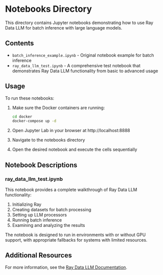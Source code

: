 # Notebooks Directory

This directory contains Jupyter notebooks demonstrating how to use Ray Data LLM for batch inference with large language models.

## Contents

- `batch_inference_example.ipynb` - Original notebook example for batch inference
- `ray_data_llm_test.ipynb` - A comprehensive test notebook that demonstrates Ray Data LLM functionality from basic to advanced usage

## Usage

To run these notebooks:

1. Make sure the Docker containers are running:
   ```bash
   cd docker
   docker-compose up -d
   ```

2. Open Jupyter Lab in your browser at http://localhost:8888

3. Navigate to the notebooks directory

4. Open the desired notebook and execute the cells sequentially

## Notebook Descriptions

### ray_data_llm_test.ipynb

This notebook provides a complete walkthrough of Ray Data LLM functionality:

1. Initializing Ray
2. Creating datasets for batch processing
3. Setting up LLM processors
4. Running batch inference
5. Examining and analyzing the results

The notebook is designed to run in environments with or without GPU support, with appropriate fallbacks for systems with limited resources.

## Additional Resources

For more information, see the [Ray Data LLM Documentation](https://docs.ray.io/en/latest/ray-data/llm.html). 
